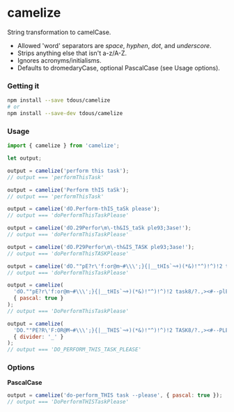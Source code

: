 # camelize
String transformation to camelCase.

- Allowed 'word' separators are *space*, *hyphen*, *dot*, and *underscore*.
- Strips anything else that isn't a-z/A-Z.
- Ignores acronyms/initialisms.
- Defaults to dromedaryCase, optional PascalCase (see Usage options).

### Getting it

```sh
npm install --save tdous/camelize
# or
npm install --save-dev tdous/camelize
```

### Usage

```javascript
import { camelize } from 'camelize';

let output;

output = camelize('perform this task');
// output === 'performThisTask'

output = camelize('Perform thIS taSk');
// output === 'performThisTask'

output = camelize('dO.Perform-thIS_taSk please');
// output === 'doPerformThisTaskPlease'

output = camelize('dO.29Perfor\m\-th&IS_taSk ple93;3ase!');
// output === 'doPerformThisTaskPlease'

output = camelize('dO.P29Perfor\m\-th&IS_TASK ple93;3ase!');
// output === 'doPerformThisTASKPlease'

output = camelize('dO.""pE?r\'f:or@m~#\\\';}{|__tHIs`¬+)(*&)!"^)!^)!2 task8/?.,><#--plE&£$Ase---');
// output === 'doPerformThisTaskPlease'

output = camelize(
  'dO.""pE?r\'f:or@m~#\\\';}{|__tHIs`¬+)(*&)!"^)!^)!2 task8/?.,><#--plE&£$Ase---'
  { pascal: true }
);
// output === 'DoPerformThisTaskPlease'

output = camelize(
  'DO.""PE?R\'F:OR@M~#\\\';}{|__THIS`¬+)(*&)!"^)!^)!2 TASK8/?.,><#--PLE&£$ASE---',
  { divider: '_' }
);
// output === 'DO_PERFORM_THIS_TASK_PLEASE'
```

### Options

**PascalCase**
```javascript
output = camelize('do-perform_THIS task --please', { pascal: true });
// output === 'DoPerformTHISTaskPlease'
```